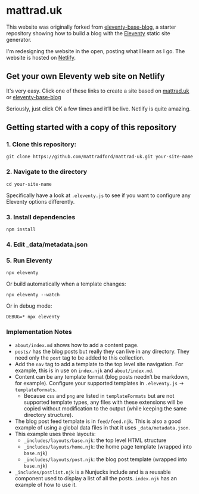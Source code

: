 # mattrad.uk

This website was originally forked from [eleventy-base-blog](https://github.com/11ty/eleventy-base-blog), a starter repository showing how to build a blog with the [Eleventy](https://github.com/11ty/eleventy) static site generator.

I'm redesigning the website in the open, posting what I learn as I go. The website is hosted on [Netlify](https://www.netlify.com/). 

## Get your own Eleventy web site on Netlify

It's very easy. Click one of these links to create a site based on [mattrad.uk](https://app.netlify.com/start/deploy?repository=https://github.com/mattradford/mattrad-uk) or [eleventy-base-blog](https://app.netlify.com/start/deploy?repository=https://github.com/11ty/eleventy-base-blog)

Seriously, just click OK a few times and it’ll be live. Netlify is quite amazing.

## Getting started with a copy of this repository

### 1. Clone this repository:

```
git clone https://github.com/mattradford/mattrad-uk.git your-site-name
```

### 2. Navigate to the directory

```
cd your-site-name
```

Specifically have a look at `.eleventy.js` to see if you want to configure any Eleventy options differently.

### 3. Install dependencies

```
npm install
```

### 4. Edit _data/metadata.json

### 5. Run Eleventy

```
npx eleventy
```

Or build automatically when a template changes:
```
npx eleventy --watch
```

Or in debug mode:
```
DEBUG=* npx eleventy
```

### Implementation Notes

* `about/index.md` shows how to add a content page.
* `posts/` has the blog posts but really they can live in any directory. They need only the `post` tag to be added to this collection.
* Add the `nav` tag to add a template to the top level site navigation. For example, this is in use on `index.njk` and `about/index.md`.
* Content can be any template format (blog posts needn’t be markdown, for example). Configure your supported templates in `.eleventy.js` -> `templateFormats`.
	* Because `css` and `png` are listed in `templateFormats` but are not supported template types, any files with these extensions will be copied without modification to the output (while keeping the same directory structure).
* The blog post feed template is in `feed/feed.njk`. This is also a good example of using a global data files in that it uses `_data/metadata.json`.
* This example uses three layouts:
  * `_includes/layouts/base.njk`: the top level HTML structure
  * `_includes/layouts/home.njk`: the home page template (wrapped into `base.njk`)
  * `_includes/layouts/post.njk`: the blog post template (wrapped into `base.njk`)
* `_includes/postlist.njk` is a Nunjucks include and is a reusable component used to display a list of all the posts. `index.njk` has an example of how to use it.
